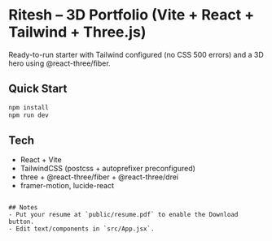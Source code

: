 # Ritesh – 3D Portfolio (Vite + React + Tailwind + Three.js)

Ready-to-run starter with Tailwind configured (no CSS 500 errors) and a 3D hero using @react-three/fiber.

## Quick Start
```bash
npm install
npm run dev
```

## Tech
- React + Vite
- TailwindCSS (postcss + autoprefixer preconfigured)
- three + @react-three/fiber + @react-three/drei
- framer-motion, lucide-react
```

## Notes
- Put your resume at `public/resume.pdf` to enable the Download button.
- Edit text/components in `src/App.jsx`.
